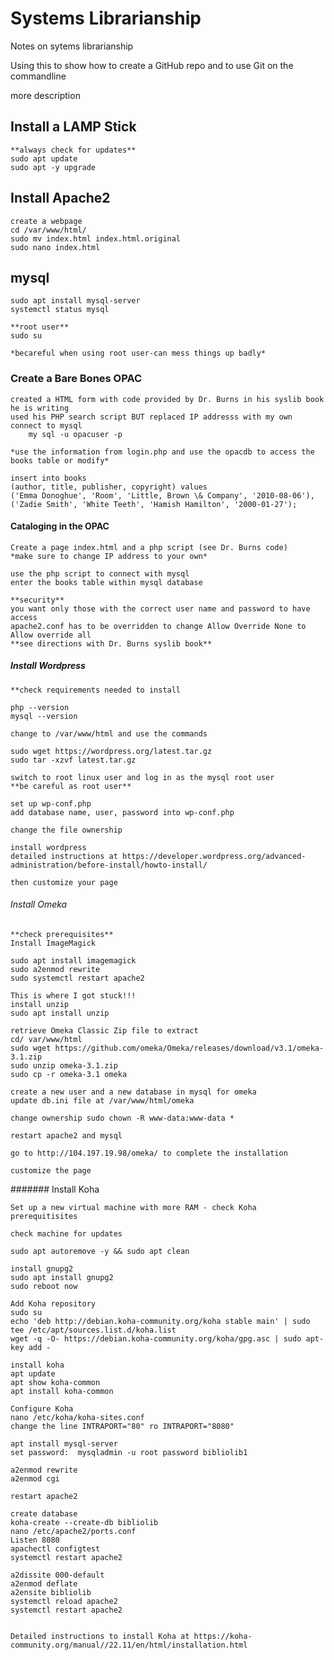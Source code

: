 # Systems Librarianship

Notes on sytems librarianship

Using this to show how to create a GitHub repo and to use Git on the commandline

more description

## Install a LAMP Stick

	**always check for updates**
	sudo apt update
	sudo apt -y upgrade

## Install Apache2

	create a webpage
	cd /var/www/html/
	sudo mv index.html index.html.original
	sudo nano index.html

## mysql

	sudo apt install mysql-server
	systemctl status mysql

	**root user**
	sudo su

	*becareful when using root user-can mess things up badly*

### Create a Bare Bones OPAC

	created a HTML form with code provided by Dr. Burns in his syslib book he is writing
	used his PHP search script BUT replaced IP addresss with my own
	connect to mysql
		my sql -u opacuser -p
	
	*use the information from login.php and use the opacdb to access the books table or modify*

	insert into books
	(author, title, publisher, copyright) values
	('Emma Donoghue', 'Room', 'Little, Brown \& Company', '2010-08-06'),
	('Zadie Smith', 'White Teeth', 'Hamish Hamilton', '2000-01-27');

#### Cataloging in the OPAC

	Create a page index.html and a php script (see Dr. Burns code)
	*make sure to change IP address to your own*
	
	use the php script to connect with mysql
	enter the books table within mysql database

	**security**
	you want only those with the correct user name and password to have access
	apache2.conf has to be overridden to change Allow Override None to Allow override all
	**see directions with Dr. Burns syslib book**

##### Install Wordpress

	**check requirements needed to install

	php --version
	mysql --version

	change to /var/www/html and use the commands
	
	sudo wget https://wordpress.org/latest.tar.gz
	sudo tar -xzvf latest.tar.gz

	switch to root linux user and log in as the mysql root user
	**be careful as root user**

	set up wp-conf.php
	add database name, user, password into wp-conf.php

	change the file ownership

	install wordpress
	detailed instructions at https://developer.wordpress.org/advanced-administration/before-install/howto-install/

	then customize your page



###### Install Omeka

	**check prerequisites**
	Install ImageMagick 
	
	sudo apt install imagemagick
	sudo a2enmod rewrite
	sudo systemctl restart apache2

	This is where I got stuck!!!
	install unzip 
	sudo apt install unzip

	retrieve Omeka Classic Zip file to extract
	cd/ var/www/html
	sudo wget https://github.com/omeka/Omeka/releases/download/v3.1/omeka-3.1.zip
	sudo unzip omeka-3.1.zip
	sudo cp -r omeka-3.1 omeka

	create a new user and a new database in mysql for omeka
	update db.ini file at /var/www/html/omeka

	change ownership sudo chown -R www-data:www-data *

	restart apache2 and mysql

	go to http://104.197.19.98/omeka/ to complete the installation

	customize the page

####### Install Koha

	Set up a new virtual machine with more RAM - check Koha prerequitisites
	
	check machine for updates 

	sudo apt autoremove -y && sudo apt clean

	install gnupg2
	sudo apt install gnupg2
	sudo reboot now

	Add Koha repository
	sudo su
	echo 'deb http://debian.koha-community.org/koha stable main' | sudo tee /etc/apt/sources.list.d/koha.list
	wget -q -O- https://debian.koha-community.org/koha/gpg.asc | sudo apt-key add -

	install koha
	apt update
	apt show koha-common
	apt install koha-common

	Configure Koha
	nano /etc/koha/koha-sites.conf
	change the line INTRAPORT="80" ro INTRAPORT="8080"

	apt install mysql-server
	set password:  mysqladmin -u root password bibliolib1

	a2enmod rewrite
	a2enmod cgi

	restart apache2

	create database
	koha-create --create-db bibliolib
	nano /etc/apache2/ports.conf 
	Listen 8080
	apachectl configtest
	systemctl restart apache2

	a2dissite 000-default
	a2enmod deflate
	a2ensite bibliolib
	systemctl reload apache2
	systemctl restart apache2
 

	Detailed instructions to install Koha at https://koha-community.org/manual//22.11/en/html/installation.html

	

 


